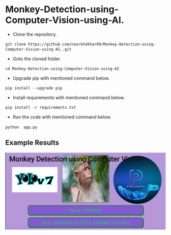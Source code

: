 # Monkey-Detection-using-Computer-Vision-using-AI.



- Clone the repository.
```
git clone https://github.com/noorkhokhar99/Monkey-Detection-using-Computer-Vision-using-AI..git
```
- Goto the cloned folder.
```
cd Monkey-Detection-using-Computer-Vision-using-AI

```
- Upgrade pip with mentioned command below.
```
pip install --upgrade pip
```
- Install requirements with mentioned command below.
```
pip install -r requirements.txt
```
- Run the code with mentioned command below.

`python  app.py `



## Example Results
![Example Results](https://github.com/noorkhokhar99/Monkey-Detection-using-Computer-Vision-using-AI./blob/main/Screen%20Shot%202022-12-13%20at%203.18.09%20pm.png)

